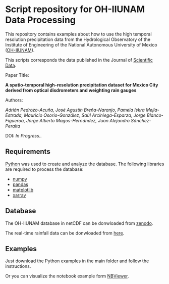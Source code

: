 # Script repository for OH-IIUNAM Data Processing

This repository contains examples about how to use the high temporal resolution precipitation data from the Hydrological Observatory of the Institute of Engineering of the National Autonomous University of Mexico ([OH-IIUNAM](https://www.oh-iiunam.mx/)).


This scripts corresponds the data published in the Journal of [Scientific Data](https://www.nature.com/sdata/).


Paper Title:

**A spatio-temporal high-resolution precipitation dataset for Mexico City derived from optical disdrometers and weighting rain gauges**

Authors:

*Adrián Pedrozo-Acuña, José Agustín Breña-Naranjo, Pamela Iskra Mejía-Estrada, Mauricio Osorio-González, Saúl Arciniega-Esparza, Jorge Blanco-Figueroa, Jorge Alberto Magos-Hernández, Juan Alejandro Sánchez-Peralta*

DOI:  *In Progress..*


## Requirements

[Python](https://www.anaconda.com/products/individual) was used to create and analyze the database. The following libraries are required to process the database:

- [numpy](https://numpy.org/)
- [pandas](https://pandas.pydata.org/)
- [matplotlib](https://matplotlib.org/)
- [xarray](http://xarray.pydata.org/en/stable/#)


## Database

The OH-IIUNAM database in netCDF can be donwloaded from [zenodo](https://doi.org/10.5281/zenodo.5098275).

The real-time rainfall data can be donwloaded from [here](https://www.oh-iiunam.mx/).

## Examples

Just download the Python examples in the main folder and follow the instructions.

Or you can visualize the notebook example form [NBViewer](https://nbviewer.jupyter.org/github/SaulArciniegaEsparza/oh-iiunam_database_example/blob/0430fb6de00af81e1fc55ae05429eda08c2cde29/example_read_ohunam_database.ipynb).

